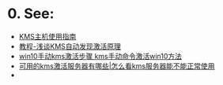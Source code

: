 # 0. See:
- [KMS主机使用指南](https://blog.51cto.com/timethin/308260)
- [教程-浅谈KMS自动发现激活原理](https://www.52asus.com/thread-14202-1-1.html)
- [win10手动kms激活步骤 kms手动命令激活win10方法](http://www.xitongcheng.com/jiaocheng/win10_article_45712.html)
- [可用的kms激活服务器有哪些|怎么看kms服务器能不能正常使用](http://www.xitongcheng.com/jiaocheng/dnrj_article_44606.html)
- 
